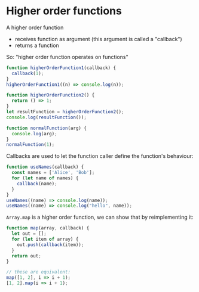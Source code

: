 # Higher order functions

A higher order function
- receives function as argument (this argument is called a "callback")
- returns a function

So: "higher order function operates on functions"


```javascript
function higherOrderFunction1(callback) {
  callback(1);
}
higherOrderFunction1((n) => console.log(n));

function higherOrderFunction2() {
  return () => 1;
}
let resultFunction = higherOrderFunction2();
console.log(resultFunction());

function normalFunction(arg) {
  console.log(arg);
}
normalFunction(1);
```

Callbacks are used to let the function caller define the function's behaviour:

```javascript
function useNames(callback) {
  const names = ['Alice', 'Bob'];
  for (let name of names) {
    callback(name);
  }
}
useNames((name) => console.log(name));
useNames((name) => console.log("hello", name));
```

`Array.map` is a higher order function, we can show that by reimplementing it:

```javascript
function map(array, callback) {
  let out = [];
  for (let item of array) {
    out.push(callback(item));
  }
  return out;
}

// these are equivalent:
map([1, 2], i => i + 1);
[1, 2].map(i => i + 1);
```
